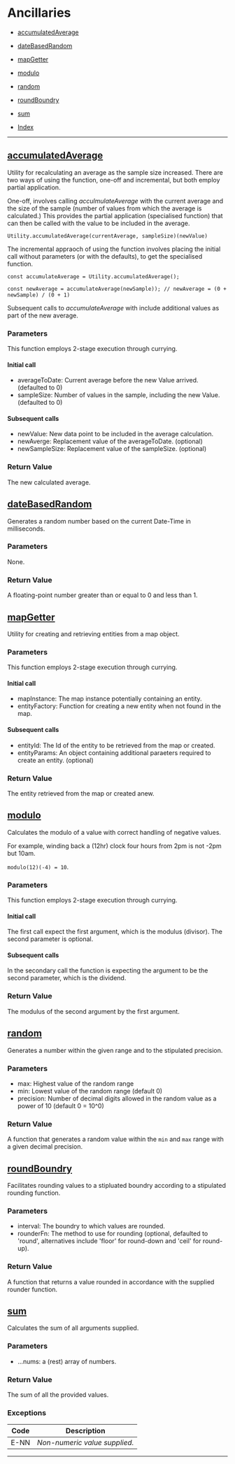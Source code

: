 # Ancillaries

- [accumulatedAverage](#accumulatedaverage)
- [dateBasedRandom](#dateBasedRandom)
- [mapGetter](#mapGetter)
- [modulo](#modulo)
- [random](#random)
- [roundBoundry](#roundBoundry)
- [sum](#sum)

- [Index](../README.md)

---

## [accumulatedAverage](:#accumulatedaverage)

Utility for recalculating an average as the sample size increased. There are two ways of using the function, one-off and incremental, but both employ partial application.

One-off, involves calling _acculmulateAverage_ with the current average and the size of the sample (number of values from which the average is calculated.) This provides the partial application (specialised function) that can then be called with the value to be included in the average.

`Utility.accumulatedAverage(currentAverage, sampleSize)(newValue)`

The incremental appraoch of using the function involves placing the initial call without parameters (or with the defaults), to get the specialised function.

`const accumulateAverage = Utility.accumulatedAverage();`

`const newAverage = accumulateAverage(newSample)); // newAverage = (0 + newSample) / (0 + 1)`

Subsequent calls to _accumulateAverage_ with include additional values as part of the new average.

### Parameters

This function employs 2-stage execution through currying.

#### Initial call

- averageToDate: Current average before the new Value arrived. (defaulted to 0)
- sampleSize: Number of values in the sample, including the new Value. (defaulted to 0)

#### Subsequent calls

- newValue: New data point to be included in the average calculation.
- newAverge: Replacement value of the averageToDate. (optional)
- newSampleSize: Replacement value of the sampleSize. (optional)

### Return Value

The new calculated average.

## [dateBasedRandom](:#dateBasedRandom)

Generates a random number based on the current Date-Time in milliseconds.

### Parameters

None.

### Return Value

A floating-point number greater than or equal to 0 and less than 1.

## [mapGetter](:#mapGetter)

Utility for creating and retrieving entities from a map object.

### Parameters

This function employs 2-stage execution through currying.

#### Initial call

- mapInstance: The map instance potentially containing an entity.
- entityFactory: Function for creating a new entity when not found in the map.

#### Subsequent calls

- entityId: The Id of the entity to be retrieved from the map or created.
- entityParams: An object containing additional paraeters required to create an entity. (optional)

### Return Value

The entity retrieved from the map or created anew.

## [modulo](:#modulo)

Calculates the modulo of a value with correct handling of negative values.

For example, winding back a (12hr) clock four hours from 2pm is not -2pm but 10am.

`modulo(12)(-4) = 10`.

### Parameters

This function employs 2-stage execution through currying.

#### Initial call

The first call expect the first argument, which is the modulus (divisor). The second parameter is optional.

#### Subsequent calls

In the secondary call the function is expecting the argument to be the second parameter, which is the dividend.

### Return Value

The modulus of the second argument by the first argument.

## [random](:#random)

Generates a number within the given range and to the stipulated precision.

### Parameters

- max: Highest value of the random range
- min: Lowest value of the random range (default 0)
- precision: Number of decimal digits allowed in the random value as a power of 10 (default 0 = 10^0)

### Return Value

A function that generates a random value within the `min` and `max` range with a given decimal precision.

## [roundBoundry](:#roundBoundry)

Facilitates rounding values to a stipluated boundry according to a stipulated rounding function.

### Parameters

- interval: The boundry to which values are rounded.
- rounderFn: The method to use for rounding (optional, defaulted to 'round', alternatives include 'floor' for round-down and 'ceil' for round-up).

### Return Value

A function that returns a value rounded in accordance with the supplied rounder function.

## [sum](:#sum)

Calculates the sum of all arguments supplied.

### Parameters

- ...nums: a (rest) array of numbers.

### Return Value

The sum of all the provided values.

### Exceptions

| Code |          Description          |
| :--: | :---------------------------: |
| E-NN | _Non-numeric value supplied._ |

---
